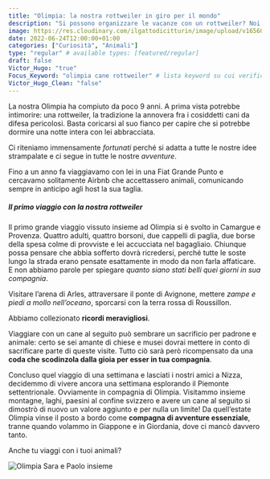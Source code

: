 ```yaml
---
title: "Olimpia: la nostra rottweiler in giro per il mondo"
description: "Si possono organizzare le vacanze con un rottweiler? Noi ne abbiamo fatto uno stile di vita!"
image: https://res.cloudinary.com/ilgattodicitturin/image/upload/v1656067861/Articoli/olimpia_rottweiler_1_1_vsnlwf.jpg
date: 2022-06-24T12:00:00+01:00
categories: ["Curiosità", "Animali"]
type: "regular" # available types: [featured/regular]
draft: false
Victor_Hugo: "true"
Focus_Keyword: "olimpia cane rottweiler" # lista keyword su cui verificare l'ottimizzazione della pagina 
Victor_Hugo_Clean: "false"
---
```


La nostra Olimpia ha compiuto da poco 9 anni. A prima vista potrebbe intimorire: una rottweiler, la tradizione la annovera fra i cosiddetti cani da difesa pericolosi. Basta coricarsi al suo fianco per capire che si potrebbe dormire una notte intera con lei abbracciata. 

Ci riteniamo immensamente *fortunati* perché si adatta a tutte le nostre idee strampalate e ci segue in tutte le nostre *avventure*. 

Fino a un anno fa viaggiavamo con lei in una Fiat Grande Punto e cercavamo solitamente Airbnb che accettassero animali, comunicando sempre in anticipo agli host la sua taglia.

##### Il primo viaggio con la nostra rottweiler

Il primo grande viaggio vissuto insieme ad Olimpia si è svolto in Camargue e Provenza. Quattro adulti, quattro borsoni, due cappelli di paglia, due borse della spesa colme di provviste e lei accucciata nel bagagliaio. Chiunque possa pensare che abbia sofferto dovrà ricredersi, perché tutte le soste lungo la strada erano pensate esattamente in modo da non farla affaticare. E non abbiamo parole per spiegare *quanto siano stati belli quei giorni in sua compagnia*. 

Visitare l’arena di Arles, attraversare il ponte di Avignone, mettere *zampe e piedi a mollo nell’oceano*, sporcarsi con la terra rossa di Roussillon. 

Abbiamo collezionato **ricordi meravigliosi**. 

Viaggiare con un cane al seguito può sembrare un sacrificio per padrone e animale: certo se sei amante di chiese e musei dovrai mettere in conto di sacrificare parte di queste visite. Tutto ciò sarà però ricompensato da una **coda che scodinzola dalla gioia per esser in tua compagnia**. 

Concluso quel viaggio di una settimana e lasciati i nostri amici a Nizza, decidemmo di vivere ancora una settimana esplorando il Piemonte settentrionale. Ovviamente in compagnia di Olimpia. Visitammo insieme montagne, laghi, paesini al confine svizzero e avere un cane al seguito si dimostrò di nuovo un valore aggiunto e per nulla un limite! Da quell’estate Olimpia vinse il posto a bordo come **compagna di avventure essenziale**, tranne quando volammo in Giappone e in Giordania, dove ci mancò davvero tanto.

Anche tu viaggi con i tuoi animali? 

![Olimpia Sara e Paolo insieme](https://res.cloudinary.com/ilgattodicitturin/image/upload/v1655735456/Articoli/la_nostra_rottweiler_in_giro_per_il_mondo_1.2_osnnun.jpg)